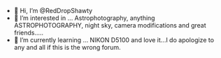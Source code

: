 - 👋 Hi, I’m @RedDropShawty
- 👀 I’m interested in ...
  Astrophotography, anything ASTROPHOTOGRAPHY, night
  sky, camera modifications and great friends.....
- 🌱 I’m currently learning ...
  NIKON D5100 and love it...I do apologize to any and all if this is the wrong forum.
  
